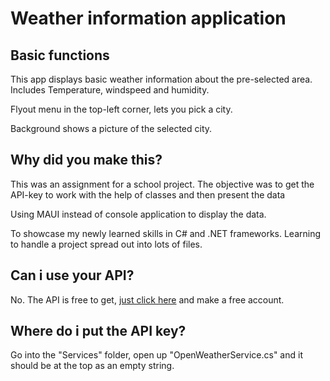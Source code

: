 <H1>Weather information application</H1>

<H2>Basic functions</H2>
<P>This app displays basic weather information about the pre-selected area. Includes Temperature, windspeed and humidity.</P>
<P>Flyout menu in the top-left corner, lets you pick a city.</P>
<P>Background shows a picture of the selected city.</P>

<H2>Why did you make this?</H2>
<p>This was an assignment for a school project. The objective was to get the API-key to work with the help of classes and then present the data</p>
<p>Using MAUI instead of console application to display the data.</p>
<p>To showcase my newly learned skills in C# and .NET frameworks. Learning to handle a project spread out into lots of files.</p>

<H2>Can i use your API?</H2>
<P>No. The API is free to get,  <a href="https://openweathermap.org">just click here</a> and make a free account.</P>

<H2>Where do i put the API key?</H2>
<P>Go into the "Services" folder, open up "OpenWeatherService.cs" and it should be at the top as an empty string. </P>

